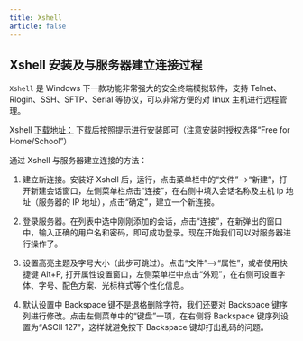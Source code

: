 ```yaml
---
title: Xshell
article: false
---
```


## Xshell 安装及与服务器建立连接过程

`Xshell` 是 Windows 下一款功能非常强大的安全终端模拟软件，支持 Telnet、Rlogin、SSH、SFTP、Serial 等协议，可以非常方便的对 linux 主机进行远程管理。

Xshell [下载地址：](`https://www.netsarang.com/products/xsh_overview.html`) 下载后按照提示进行安装即可（注意安装时授权选择“Free for Home/School”）

通过 Xshell 与服务器建立连接的方法：

1. 建立新连接。安装好 Xshell 后，运行，点击菜单栏中的“文件”-->“新建”，打开新建会话窗口，左侧菜单栏点击“连接”，在右侧中填入会话名称及主机 ip 地址（服务器的 IP 地址），点击“确定”，建立一个新连接。

2. 登录服务器。在列表中选中刚刚添加的会话，点击“连接”，在新弹出的窗口中，输入正确的用户名和密码，即可成功登录。现在开始我们可以对服务器进行操作了。

3. 设置高亮主题及字号大小（此步可跳过）。点击“文件”-->“属性”，或者使用快捷键 Alt+P, 打开属性设置窗口，左侧菜单栏中点击“外观”，在右侧可设置字体、字号、配色方案、光标样式等个性化信息。

4. 默认设置中 Backspace 键不是退格删除字符，我们还要对 Backspace 键序列进行修改。点击左侧菜单中的“键盘”一项，在右侧将 Backspace 键序列设置为“ASCII 127”，这样就避免按下 Backspace 键却打出乱码的问题。
